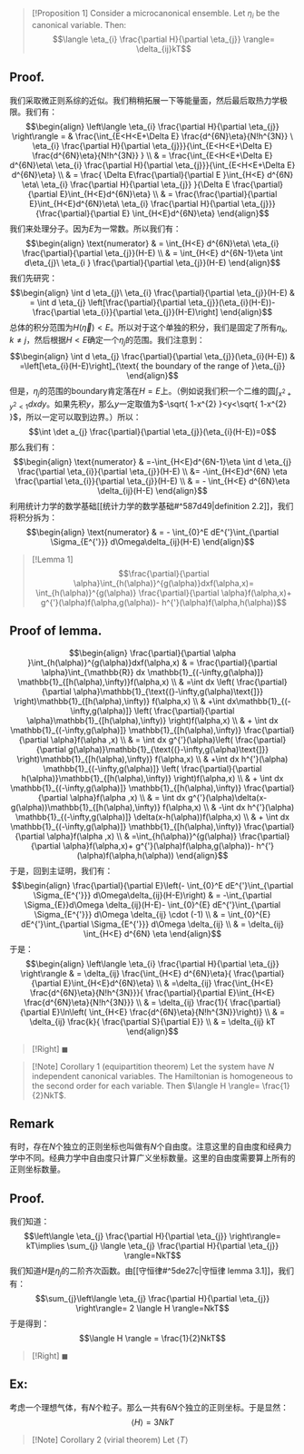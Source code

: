>[!Proposition 1]
>Consider a microcanonical ensemble. Let $\eta_{i}$ be the canonical variable. Then:
>$$\langle \eta_{i} \frac{\partial H}{\partial \eta_{j}} \rangle= \delta_{ij}kT$$
## Proof.
我们采取微正则系综的近似。我们稍稍拓展一下等能量面，然后最后取热力学极限。我们有：
$$\begin{align}
\left\langle  \eta_{i} \frac{\partial H}{\partial \eta_{j}} \right\rangle = & \frac{\int_{E<H<E+\Delta E} \frac{d^{6N}\eta}{N!h^{3N}} \ \eta_{i} \frac{\partial H}{\partial \eta_{j}}}{\int_{E<H<E+\Delta E} \frac{d^{6N}\eta}{N!h^{3N}} } \\
& = \frac{\int_{E<H<E+\Delta E} d^{6N}\eta\ \eta_{i} \frac{\partial H}{\partial \eta_{j}}}{\int_{E<H<E+\Delta E} d^{6N}\eta} \\
 & = \frac{ \Delta E\frac{\partial}{\partial E }\int_{H<E} d^{6N} \eta\ \eta_{i} \frac{\partial H}{\partial \eta_{j}} }{\Delta E \frac{\partial}{\partial E}\int_{H<E}d^{6N}\eta} \\
 & = \frac{\frac{\partial}{\partial E}\int_{H<E}d^{6N}\eta\ \eta_{i} \frac{\partial H}{\partial \eta_{j}}}{\frac{\partial}{\partial E} \int_{H<E}d^{6N}\eta}
\end{align}$$
我们来处理分子。因为$E$为一常数。所以我们有：
$$\begin{align}
\text{numerator} & = \int_{H<E} d^{6N}\eta\ \eta_{i} \frac{\partial}{\partial \eta_{j}}(H-E) \\
 & = \int_{H<E} d^{6N-1}\eta \int d\eta_{j}\ \eta_{i } \frac{\partial}{\partial \eta_{j}}(H-E)
\end{align}$$
我们先研究：
$$\begin{align}
\int d \eta_{j}\ \eta_{i} \frac{\partial}{\partial \eta_{j}}(H-E) & = \int d \eta_{j} \left[\frac{\partial}{\partial \eta_{j}}(\eta_{i}(H-E))- \frac{\partial \eta_{i}}{\partial \eta_{j}}(H-E)\right]
\end{align}$$
总体的积分范围为$H(\vec{\eta})<E$。所以对于这个单独的积分，我们是固定了所有$\eta_{k},k \neq j$，然后根据$H<E$确定一个$\eta_{j}$的范围。我们注意到：
$$\begin{align}
\int d \eta_{j} \frac{\partial}{\partial \eta_{j}}(\eta_{i}(H-E)) & =\left[\eta_{i}(H-E)\right]_{\text{ the boundary of the range of }\eta_{j}} 
\end{align}$$
但是，$\eta_{j}$的范围的boundary肯定落在$H=E$上。（例如说我们积一个二维的圆$\int_{x^{2}+y^{2}<1}dxdy$。如果先积$y$，那么$y$一定取值为$-\sqrt{ 1-x^{2} }<y<\sqrt{ 1-x^{2} }$，所以一定可以取到边界。）所以：
$$\int \det a_{j} \frac{\partial}{\partial \eta_{j}}(\eta_{i}(H-E))=0$$
那么我们有：
$$\begin{align}
\text{numerator} & =-\int_{H<E}d^{6N-1}\eta \int d \eta_{j} \frac{\partial \eta_{i}}{\partial \eta_{j}}(H-E) \\
 &= -\int_{H<E}d^{6N} \eta \frac{\partial \eta_{i}}{\partial \eta_{j}}(H-E) \\
 & = - \int_{H<E} d^{6N}\eta \delta_{ij}(H-E) 
\end{align}$$
利用统计力学的数学基础[[统计力学的数学基础#^587d49|definition 2.2]]，我们将积分拆为：
$$\begin{align}
\text{numerator} & = - \int_{0}^E dE^{'}\int_{\partial \Sigma_{E^{'}}} d\Omega\delta_{ij}(H-E)
\end{align}$$
>[!Lemma 1]
>$$\frac{\partial}{\partial \alpha}\int_{h(\alpha)}^{g(\alpha)}dxf(\alpha,x)= \int_{h(\alpha)}^{g(\alpha)} \frac{\partial}{\partial \alpha}f(\alpha,x)+ g^{'}(\alpha)f(\alpha,g(\alpha))- h^{'}(\alpha)f(\alpha,h(\alpha))$$
## Proof of lemma.
$$\begin{align}
\frac{\partial}{\partial \alpha }\int_{h(\alpha)}^{g(\alpha)}dxf(\alpha,x) & = \frac{\partial}{\partial \alpha}\int_{\mathbb{R}} dx \mathbb{1}_{(-\infty,g(\alpha)]} \mathbb{1}_{[h(\alpha),\infty)}f(\alpha,x) \\
 & =\int dx \left(  \frac{\partial}{\partial \alpha}\mathbb{1}_{\text{(}-\infty,g(\alpha)\text{]}} \right)\mathbb{1}_{[h(\alpha),\infty)} f(\alpha,x) \\
 & +\int dx\mathbb{1}_{(-\infty,g(\alpha)]} \left(  \frac{\partial}{\partial \alpha}\mathbb{1}_{[h(\alpha),\infty)} \right)f(\alpha,x)
 \\
 & + \int dx \mathbb{1}_{(-\infty,g(\alpha)]} \mathbb{1}_{[h(\alpha),\infty)} \frac{\partial}{\partial \alpha}f(\alpha ,x) \\
 & = \int dx g^{'}(\alpha)\left(  \frac{\partial}{\partial g(\alpha)}\mathbb{1}_{\text{(}-\infty,g(\alpha)\text{]}} \right)\mathbb{1}_{[h(\alpha),\infty)} f(\alpha,x) \\
 & +\int dx h^{'}(\alpha) \mathbb{1}_{(-\infty,g(\alpha)]} \left(  \frac{\partial}{\partial h(\alpha)}\mathbb{1}_{[h(\alpha),\infty)} \right)f(\alpha,x)
 \\
 & + \int dx \mathbb{1}_{(-\infty,g(\alpha)]} \mathbb{1}_{[h(\alpha),\infty)} \frac{\partial}{\partial \alpha}f(\alpha ,x) \\
 & = \int dx g^{'}(\alpha)\delta(x-g(\alpha))\mathbb{1}_{[h(\alpha),\infty)} f(\alpha,x) \\
 & -\int dx h^{'}(\alpha) \mathbb{1}_{(-\infty,g(\alpha)]} \delta(x-h(\alpha))f(\alpha,x)
 \\
 & + \int dx \mathbb{1}_{(-\infty,g(\alpha)]} \mathbb{1}_{[h(\alpha),\infty)} \frac{\partial}{\partial \alpha}f(\alpha ,x) \\
 & =\int_{h(\alpha)}^{g(\alpha)} \frac{\partial}{\partial \alpha}f(\alpha,x)+ g^{'}(\alpha)f(\alpha,g(\alpha))- h^{'}(\alpha)f(\alpha,h(\alpha))
\end{align}$$
于是，回到主证明，我们有：
$$\begin{align}
\frac{\partial}{\partial E}\left(- \int_{0}^E dE^{'}\int_{\partial \Sigma_{E^{'}}} d\Omega\delta_{ij}(H-E)\right) & = -\int_{\partial \Sigma_{E}}d\Omega \delta_{ij}(H-E)- \int_{0}^{E} dE^{'}\int_{\partial \Sigma_{E^{'}}} d\Omega \delta_{ij} \cdot (-1) \\
 & =  \int_{0}^{E} dE^{'}\int_{\partial \Sigma_{E^{'}}} d\Omega \delta_{ij}  \\
 & = \delta_{ij} \int_{H<E} d^{6N} \eta
\end{align}$$
于是：
$$\begin{align}
\left\langle  \eta_{i} \frac{\partial H}{\partial \eta_{j}}  \right\rangle & = \delta_{ij} \frac{\int_{H<E} d^{6N}\eta}{ \frac{\partial}{\partial E}\int_{H<E}d^{6N}\eta} \\ & =\delta_{ij} \frac{\int_{H<E} \frac{d^{6N}\eta}{N!h^{3N}}}{ \frac{\partial}{\partial E}\int_{H<E} \frac{d^{6N}\eta}{N!h^{3N}}}
  \\
& = \delta_{ij} \frac{1}{ \frac{\partial}{\partial E}\ln\left(  \int_{H<E} \frac{d^{6N}\eta}{N!h^{3N}}\right)} \\
 & = \delta_{ij} \frac{k}{ \frac{\partial S}{\partial E}} \\
 & = \delta_{ij} kT
\end{align}$$
>[!Right]
>$\blacksquare$

>[!Note] Corollary 1 (equipartition theorem)
>Let the system have $N$ independent canonical variables. The Hamiltonian is homogeneous to the second order for each variable. Then $\langle H \rangle= \frac{1}{2}NkT$.
## Remark
有时，存在$N$个独立的正则坐标也叫做有$N$个自由度。注意这里的自由度和经典力学中不同。经典力学中自由度只计算广义坐标数量。这里的自由度需要算上所有的正则坐标数量。
## Proof.
我们知道：
$$\left\langle  \eta_{j} \frac{\partial H}{\partial \eta_{j}} \right\rangle= kT\implies \sum_{j} \langle \eta_{j} \frac{\partial H}{\partial \eta_{j}} \rangle=NkT$$
我们知道$H$是$\eta_{j}$的二阶齐次函数。由[[守恒律#^5de27c|守恒律 lemma 3.1]]，我们有：
$$\sum_{j}\left\langle  \eta_{j} \frac{\partial H}{\partial \eta_{j}} \right\rangle= 2 \langle H \rangle=NkT$$
于是得到：
$$\langle H \rangle = \frac{1}{2}NkT$$
>[!Right]
>$\blacksquare$
## Ex:
考虑一个理想气体，有$N$个粒子。那么一共有$6N$个独立的正则坐标。于是显然：
$$\langle H \rangle = 3NkT$$

>[!Note] Corollary 2 (virial theorem)
>Let $\langle T \rangle$



